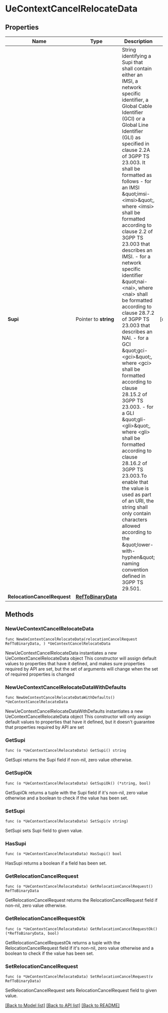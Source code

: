 # UeContextCancelRelocateData

## Properties

Name | Type | Description | Notes
------------ | ------------- | ------------- | -------------
**Supi** | Pointer to **string** | String identifying a Supi that shall contain either an IMSI, a network specific identifier, a Global Cable Identifier (GCI) or a Global Line Identifier (GLI) as specified in clause  2.2A of 3GPP TS 23.003. It shall be formatted as follows  - for an IMSI \&quot;imsi-&lt;imsi&gt;\&quot;, where &lt;imsi&gt; shall be formatted according to clause 2.2    of 3GPP TS 23.003 that describes an IMSI.  - for a network specific identifier \&quot;nai-&lt;nai&gt;, where &lt;nai&gt; shall be formatted    according to clause 28.7.2 of 3GPP TS 23.003 that describes an NAI.  - for a GCI \&quot;gci-&lt;gci&gt;\&quot;, where &lt;gci&gt; shall be formatted according to clause 28.15.2    of 3GPP TS 23.003.  - for a GLI \&quot;gli-&lt;gli&gt;\&quot;, where &lt;gli&gt; shall be formatted according to clause 28.16.2 of    3GPP TS 23.003.To enable that the value is used as part of an URI, the string shall    only contain characters allowed according to the \&quot;lower-with-hyphen\&quot; naming convention    defined in 3GPP TS 29.501.  | [optional] 
**RelocationCancelRequest** | [**RefToBinaryData**](RefToBinaryData.md) |  | 

## Methods

### NewUeContextCancelRelocateData

`func NewUeContextCancelRelocateData(relocationCancelRequest RefToBinaryData, ) *UeContextCancelRelocateData`

NewUeContextCancelRelocateData instantiates a new UeContextCancelRelocateData object
This constructor will assign default values to properties that have it defined,
and makes sure properties required by API are set, but the set of arguments
will change when the set of required properties is changed

### NewUeContextCancelRelocateDataWithDefaults

`func NewUeContextCancelRelocateDataWithDefaults() *UeContextCancelRelocateData`

NewUeContextCancelRelocateDataWithDefaults instantiates a new UeContextCancelRelocateData object
This constructor will only assign default values to properties that have it defined,
but it doesn't guarantee that properties required by API are set

### GetSupi

`func (o *UeContextCancelRelocateData) GetSupi() string`

GetSupi returns the Supi field if non-nil, zero value otherwise.

### GetSupiOk

`func (o *UeContextCancelRelocateData) GetSupiOk() (*string, bool)`

GetSupiOk returns a tuple with the Supi field if it's non-nil, zero value otherwise
and a boolean to check if the value has been set.

### SetSupi

`func (o *UeContextCancelRelocateData) SetSupi(v string)`

SetSupi sets Supi field to given value.

### HasSupi

`func (o *UeContextCancelRelocateData) HasSupi() bool`

HasSupi returns a boolean if a field has been set.

### GetRelocationCancelRequest

`func (o *UeContextCancelRelocateData) GetRelocationCancelRequest() RefToBinaryData`

GetRelocationCancelRequest returns the RelocationCancelRequest field if non-nil, zero value otherwise.

### GetRelocationCancelRequestOk

`func (o *UeContextCancelRelocateData) GetRelocationCancelRequestOk() (*RefToBinaryData, bool)`

GetRelocationCancelRequestOk returns a tuple with the RelocationCancelRequest field if it's non-nil, zero value otherwise
and a boolean to check if the value has been set.

### SetRelocationCancelRequest

`func (o *UeContextCancelRelocateData) SetRelocationCancelRequest(v RefToBinaryData)`

SetRelocationCancelRequest sets RelocationCancelRequest field to given value.



[[Back to Model list]](../README.md#documentation-for-models) [[Back to API list]](../README.md#documentation-for-api-endpoints) [[Back to README]](../README.md)


